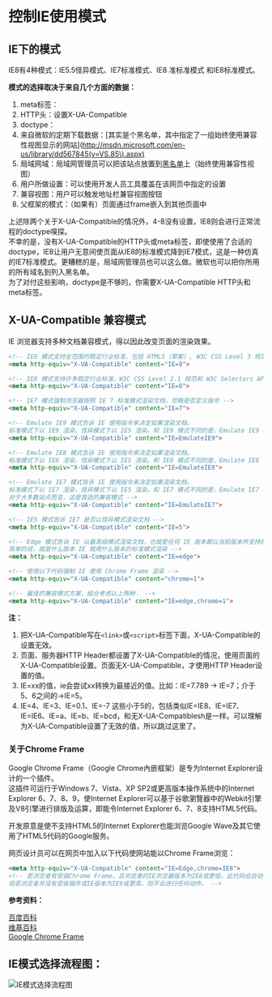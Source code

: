 # 控制IE使用模式

## IE下的模式


IE8有4种模式：IE5.5怪异模式、IE7标准模式、IE8 准标准模式 和IE8标准模式。

__模式的选择取决于来自几个方面的数据：__

1. meta标签：<meta http-equiv="X-UA-Compatible" content="...">
2. HTTP头：设置X-UA-Compatible
3. doctype：<!DOCTYPE ....>
4. 来自微软的定期下载数据：[其实是个黑名单，其中指定了一组始终使用兼容性视图显示的网站](http://msdn.microsoft.com/en-us/library/dd567845(v=VS.85\).aspx)
5. 局域网域：局域网管理员可以把该站点放置到[黑名单](http://go.microsoft.com/fwlink/?LinkId=145413)上（始终使用兼容性视图）
6. 用户所做设置：可以使用开发人员工具覆盖在该网页中指定的设置
7. 兼容视图：用户可以触发地址栏兼容视图按钮
8. 父框架的模式：（如果有）页面通过frame嵌入到其他页面中

上述除两个关于X-UA-Compatible的情况外，4-8没有设置，IE8则会进行正常流程的doctype嗅探。<br>
不幸的是，没有X-UA-Compatible的HTTP头或meta标签，即使使用了合适的doctype，IE8让用户无意间使页面从IE8的标准模式降到IE7模式，这是一种仿真的IE7标准模式。更糟糕的是，局域网管理员也可以这么做。微软也可以把你所用的所有域名到列入黑名单。<br>
为了对付这些影响，doctype是不够的，你需要X-UA-Compatible HTTP头和meta标签。


## X-UA-Compatible 兼容模式

IE 浏览器支持多种文档兼容模式，得以因此改变页面的渲染效果。

```html
<!-- IE9 模式支持全范围的既定行业标准，包括 HTML5（草案）, W3C CSS Level 3 规范（草案）, SVG 1.0 规范等 -->
<meta http-equiv="X-UA-Compatible" content="IE=9">

<!-- IE8 模式支持许多既定行业标准，W3C CSS Level 2.1 规范和 W3C Selectors API，有限支持 W3C CSS Level 3 规范（草案）和其他行业标准 -->
<meta http-equiv="X-UA-Compatible" content="IE=8">

<!-- IE7 模式强制浏览器按照 IE 7 标准模式渲染文档，忽略是否定义指令 -->
<meta http-equiv="X-UA-Compatible" content="IE=7">

<!-- Emulate IE9 模式告诉 IE 使用指令来决定如果渲染文档。
标准模式下以 IE9 渲染，怪异模式下以 IE5 渲染。和 IE9 模式不同的是，Emulate IE9 模式会考虑指令 -->
<meta http-equiv="X-UA-Compatible" content="IE=EmulateIE9">

<!-- Emulate IE8 模式告诉 IE 使用指令来决定如果渲染文档。
标准模式下以 IE8 渲染，怪异模式下以 IE5 渲染。和 IE8 模式不同的是，Emulate IE8 模式会考虑指令 -->
<meta http-equiv="X-UA-Compatible" content="IE=EmulateIE8">

<!-- Emulate IE7 模式告诉 IE 使用指令来决定如果渲染文档。
标准模式下以 IE7 渲染，怪异模式下以 IE5 渲染。和 IE7 模式不同的是，Emulate IE7 模式会考虑指令。
对于大多数站点而言，这是首选的兼容模式 -->
<meta http-equiv="X-UA-Compatible" content="IE=EmulateIE7">

<!-- IE5 模式告诉 IE7 是否以怪异模式渲染文档 -->
<meta http-equiv="X-UA-Compatible" content="IE=5">

<!-- Edge 模式告诉 IE 以最高级模式渲染文档，也就是任何 IE 版本都以当前版本所支持的最高级标准模式渲染，避免版本升级造成的影响。
简单的说，就是什么版本 IE 就用什么版本的标准模式渲染 -->
<meta http-equiv="X-UA-Compatible" content="IE=edge">

<!-- 使用以下代码强制 IE 使用 Chrome Frame 渲染 -->
<meta http-equiv="X-UA-Compatible" content="chrome=1">

<!-- 最佳的兼容模式方案，结合考虑以上两种： -->
<meta http-equiv="X-UA-Compatible" content="IE=edge,chrome=1">
```

__注：__

1. 把X-UA-Compatible写在`<link>`或`<script>`标签下面，X-UA-Compatible的设置无效。
2. 页面、服务器HTTP Header都设置了X-UA-Compatible的情况，使用页面的X-UA-Compatible设置。页面无X-UA-Compatible，才使用HTTP Header设置的值。
3. IE=xx的值，ie会尝试xx转换为最接近的值。比如：IE=7.789 -> IE=7；介于5、6之间的->IE=5。
4. IE=4、IE=3、IE=0.1、IE=-7 这些小于5的，包括类似IE=IE8、IE=IE7、IE=IE6、IE=a、IE=b、IE=bcd，和无X-UA-Compatiblesh是一样。可以理解为X-UA-Compatible设置了无效的值，所以跳过这里了。


### 关于Chrome Frame

Google Chrome Frame（Google Chrome內嵌框架）是专为Internet Explorer设计的一个插件。<br>
这插件可运行于Windows 7、Vista、XP SP2或更高版本操作系统中的Internet Explorer 6、7、8、9，使Internet Explorer可以基于谷歌瀏覽器中的Webkit引擎及V8引擎进行排版及运算，即能令Internet Explorer 6、7、8支持HTML5代码。<br>

开发原意是使不支持HTML5的Internet Explorer也能浏览Google Wave及其它使用了HTML5代码的Google服务。

网页设计员可以在网页中加入以下代码使网站能以Chrome Frame浏览：
```html
<meta http-equiv="X-UA-Compatible" content="IE=Edge,chrome=IE8">
<!-- 若浏览者有安装Chrome Frame，且浏览者的IE浏览器版本为IE8或更低，此代码会自动引导浏览器激活插件进行排版及运算；
但若浏览者并没有安装插件或IE版本为IE9或更高，则不会进行任何动作。 -->
```

__参考资料：__

[百度百科](http://baike.baidu.com/view/2831140.htm)<br>
[维基百科](http://zh.wikipedia.org/wiki/Google_Chrome_Frame)<br>
[Google Chrome Frame](https://developers.google.com/chrome/chrome-frame/)

## IE模式选择流程图：
![IE模式选择流程图](http://hsivonen.iki.fi/doctype/ie8-mode.png)


